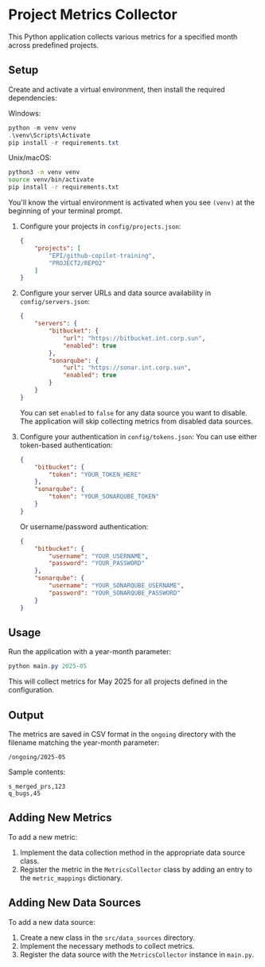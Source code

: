 # Project Metrics Collector

This Python application collects various metrics for a specified month across predefined projects.

## Setup

Create and activate a virtual environment, then install the required dependencies:

Windows:
```powershell
python -m venv venv
.\venv\Scripts\Activate
pip install -r requirements.txt
```

Unix/macOS:
```bash
python3 -m venv venv
source venv/bin/activate
pip install -r requirements.txt
```

You'll know the virtual environment is activated when you see `(venv)` at the beginning of your terminal prompt.

1. Configure your projects in `config/projects.json`:
   ```json
   {
       "projects": [
           "EPI/github-copilot-training",
           "PROJECT2/REPO2"
       ]
   }
   ```

2. Configure your server URLs and data source availability in `config/servers.json`:
   ```json
   {
       "servers": {
           "bitbucket": {
               "url": "https://bitbucket.int.corp.sun",
               "enabled": true
           },
           "sonarqube": {
               "url": "https://sonar.int.corp.sun",
               "enabled": true
           }
       }
   }
   ```
   
   You can set `enabled` to `false` for any data source you want to disable. The application will skip collecting metrics from disabled data sources.

3. Configure your authentication in `config/tokens.json`:
     You can use either token-based authentication:
   ```json
   {
       "bitbucket": {
           "token": "YOUR_TOKEN_HERE"
       },
       "sonarqube": {
           "token": "YOUR_SONARQUBE_TOKEN"
       }
   }
   ```
   
   Or username/password authentication:
   ```json
   {
       "bitbucket": {
           "username": "YOUR_USERNAME",
           "password": "YOUR_PASSWORD"
       },
       "sonarqube": {
           "username": "YOUR_SONARQUBE_USERNAME",
           "password": "YOUR_SONARQUBE_PASSWORD"
       }
   }
   ```

## Usage

Run the application with a year-month parameter:

```powershell
python main.py 2025-05
```

This will collect metrics for May 2025 for all projects defined in the configuration.

## Output

The metrics are saved in CSV format in the `ongoing` directory with the filename matching the year-month parameter:

```
/ongoing/2025-05
```

Sample contents:
```
s_merged_prs,123
q_bugs,45
```

## Adding New Metrics

To add a new metric:

1. Implement the data collection method in the appropriate data source class.
2. Register the metric in the `MetricsCollector` class by adding an entry to the `metric_mappings` dictionary.

## Adding New Data Sources

To add a new data source:

1. Create a new class in the `src/data_sources` directory.
2. Implement the necessary methods to collect metrics.
3. Register the data source with the `MetricsCollector` instance in `main.py`.
